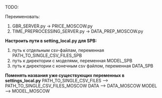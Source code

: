 TODO:


Переименовать: 
1. GBR_SERVER.py -> PRICE_MOSCOW.py
2. TIME_PREPROCESSING_SERVER.py -> DATA_PREP_MOSCOW.py

__Настроить пути в setting_local.py для SPB:__
1. путь к отдельным csv-файлам, переменная PATH_TO_SINGLE_CSV_FILES_SPB
2. путь к директории с моделями, переменная MODEL_SPB
3. путь к директории с конечным csv файлом, переменная DATA_SPB

__Поменять названия уже существующих переменных в settings_local.py__
PATH_TO_SINGLE_CSV_FILES --> PATH_TO_SINGLE_CSV_FILES_MOSCOW
DATA --> DATA_MOSCOW
MODEL --> MODEL_MOSCOW


